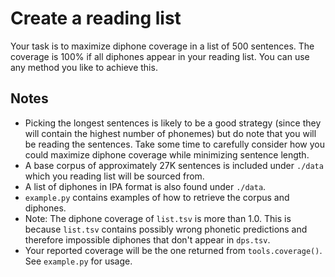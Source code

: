 # Create a reading list
Your task is to maximize diphone coverage in a list of 500 sentences. The coverage is 100% if all diphones appear in your reading list. You can use any method you like to achieve this.

## Notes
* Picking the longest sentences is likely to be a good strategy (since they will contain the highest number of phonemes) but do note that you will be reading the sentences. Take some time to carefully consider how you could maximize diphone coverage while minimizing sentence length.
* A base corpus of approximately 27K sentences is included under `./data` which you reading list will be sourced from.
* A list of diphones in IPA format is also found under `./data`.
* `example.py` contains examples of how to retrieve the corpus and diphones.
* Note: The diphone coverage of `list.tsv` is more than 1.0. This is because `list.tsv` contains possibly wrong phonetic predictions and therefore impossible diphones that don't appear in `dps.tsv`.
* Your reported coverage will be the one returned from `tools.coverage()`. See `example.py` for usage.
